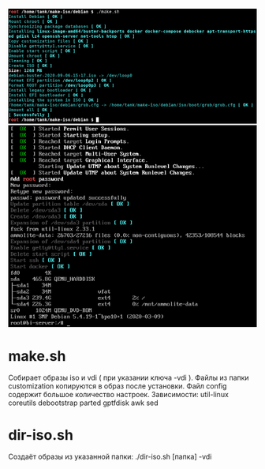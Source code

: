 ![Image alt](https://github.com/tank142/make-iso/raw/debian/screenshot2.png)
![Image alt](https://github.com/tank142/make-iso/raw/debian/screenshot.png)
# make.sh
Собирает образы iso и vdi ( при указании ключа -vdi ). Файлы из папки customization копируются в образ после установки. Файл config содержит большое количество настроек.
Зависимости: util-linux coreutils debootstrap parted gptfdisk awk sed
# dir-iso.sh
Создаёт образы из указанной папки: ./dir-iso.sh [папка] -vdi
